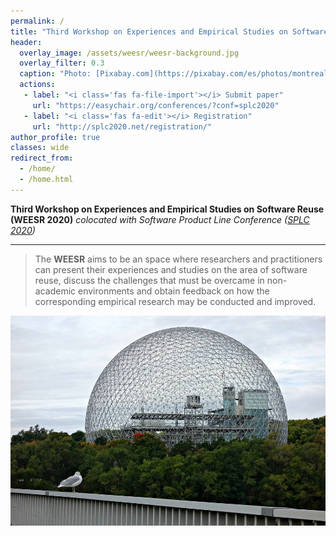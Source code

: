 ```yaml
---
permalink: /
title: "Third Workshop on Experiences and Empirical Studies on Software Reuse (WEESR 2020)"
header:
  overlay_image: /assets/weesr/weesr-background.jpg
  overlay_filter: 0.3
  caption: "Photo: [Pixabay.com](https://pixabay.com/es/photos/montreal-turismo-biosfera-museo-1886398/)"
  actions:
   - label: "<i class='fas fa-file-import'></i> Submit paper"
     url: "https://easychair.org/conferences/?conf=splc2020"
   - label: "<i class='fas fa-edit'></i> Registration"
     url: "http://splc2020.net/registration/"
author_profile: true
classes: wide
redirect_from: 
  - /home/
  - /home.html
---
```

 
**Third Workshop on Experiences and Empirical Studies on Software Reuse (WEESR 2020)**
*colocated with Software Product Line Conference ([SPLC 2020](https://splc2020.net/))*

---


> The **WEESR** aims to be an space where researchers and practitioners can present their experiences and studies on the area of software reuse, discuss the challenges that must be overcame in non-academic environments and obtain feedback on how the corresponding empirical research may be conducted and improved.



![This year, WEESR will be at Montréal (and online)](assets/weesr/weesr-background.jpg "This year, WEESR will be at Paris")

